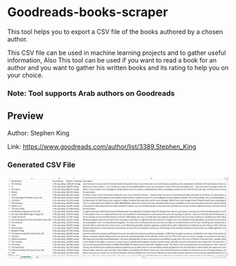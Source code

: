 # Goodreads-books-scraper

This tool helps you to export a CSV file of the books authored by a chosen author.

This CSV file can be used in machine learning projects and to gather useful information, Also This tool can be used if you want to read a book for an author and you want to gather his written books and its rating to help you on your choice.
### Note: Tool supports Arab authors on Goodreads

## Preview
Author: Stephen King

Link: https://www.goodreads.com/author/list/3389.Stephen_King

### Generated CSV File
![](https://github.com/MohamedMedhat21/Goodreads-books-scraper/blob/main/media/Screenshot%202022-04-17%20075400.png)
